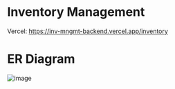 # Inventory Management
Vercel: https://inv-mngmt-backend.vercel.app/inventory

# ER Diagram
![image](https://github.com/user-attachments/assets/d1272200-141b-4428-85d5-9c6ee53245bc)


